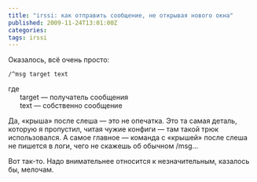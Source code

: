 ```yaml
---
title: "irssi: как отправить сообщение, не открывая нового окна"
published: 2009-11-24T13:01:00Z
categories: 
tags: irssi
---
```


Оказалось, всё очень просто:
```
/^msg target text
```
где<br/>
&nbsp;&nbsp;&nbsp;&nbsp;&nbsp;&nbsp;target — получатель сообщения<br/>
&nbsp;&nbsp;&nbsp;&nbsp;&nbsp;&nbsp;text — собственно сообщение

Да, «крыша» после слеша — это не опечатка. Это та самая деталь, которую я пропустил, читая чужие конфиги — там такой трюк использовался. А самое главное — команда с «крышей» после слеша не пишется в логи, чего не скажешь об обычном /msg…

Вот так-то. Надо внимательнее относится к незначительным, казалось бы, мелочам.
